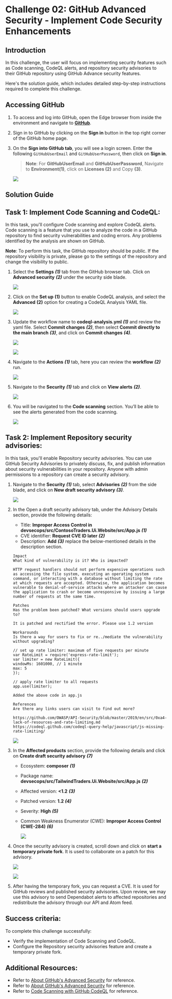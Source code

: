 # Challenge 02: GitHub Advanced Security - Implement Code Security Enhancements

## Introduction
In this challenge, the user will focus on implementing security features such as Code scanning, CodeQL alerts, and repository security advisories to their GitHub repository using GitHub Advance security features.

Here's the solution guide, which includes detailed step-by-step instructions required to complete this challenge.

## Accessing GitHub

1. To access and log into GitHub, open the Edge browser from inside the environment and navigate to **[GitHub](https://github.com/)**.

2. Sign in to GitHub by clicking on the **Sign in** button in the top right corner of the GitHub home page.

3. On the **Sign into GitHub tab**, you will see a login screen. Enter the following `GitHubUserEmail` and `GitHubUserPassword`, then click on **Sign in**.

    >**Note**: For **GitHubUserEmail** and **GitHubUserPassword**, Navigate to **Environment(1)**, click on **Licenses (2)** and Copy **(3)**.
            
     ![](../media/ad3.png)

## Solution Guide

## Task 1: Implement Code Scanning and CodeQL:

In this task, you'll configure Code scanning and explore CodeQL alerts. Code scanning is a feature that you use to analyze the code in a GitHub repository to find security vulnerabilities and coding errors. Any problems identified by the analysis are shown on GitHub.

**Note**: To perform this task, the GitHub repository should be public. If the repository visibility is private, please go to the settings of the repository and change the visibility to public.
   
1. Select the **Settings** ***(1)*** tab from the GitHub browser tab. Click on **Advanced security** ***(2)*** under the security side blade.

   ![](../media/ex2-task1-1a.png)  
   
1. Click on the **Set up** **(1)** button to enable CodeQL analysis, and select the **Advanced** **(2)** option for creating a CodeQL Analysis YAML file.

   ![](../media/ex2-task1-2.png)      

1. Update the workflow name to **codeql-analysis.yml** ***(1)*** and review the yaml file. Select **Commit changes** ***(2)***, then select **Commit directly to the main branch** ***(3)***, and click on **Commit changes** ***(4)***.
  
   ![](../media/cl2-t1-s3.png)

   ![](../media/d-1.png) 
  
1. Navigate to the **Actions** ***(1)*** tab, here you can review the **workflow** ***(2)*** run.
    
   ![](../media/cl2-t1-s4.png) 
  
1. Navigate to the **Security** ***(1)*** tab and click on **View alerts** ***(2)***.
   
   ![](../media/cl2-t1-s5.png)
  
1. You will be navigated to the **Code scanning** section. You’ll be able to see the alerts generated from the code scanning.
   
   ![](../media/ex-noalerta.png)
    
## Task 2: Implement Repository security advisories:
 
In this task, you'll enable Repository security advisories. You can use GitHub Security Advisories to privately discuss, fix, and publish information about security vulnerabilities in your repository.  Anyone with admin permissions to a repository can create a security advisory.
 
1. Navigate to the **Security** ***(1)*** tab, select **Advisories** ***(2)*** from the side blade, and click on **New draft security advisory** ***(3)***.

   ![](../media/cl2-t2-s1.png)  
     
1. In the Open a draft security advisory tab, under the Advisory Details section, provide the following details:

   - Title: **Improper Access Control in devsecops/src/ContosoTraders.Ui.Website/src/App.js** ***(1)***
   - CVE identifier: **Request CVE ID later** ***(2)***
   - Description: **Add** ***(3)*** replace the below-mentioned details in the description section.
   
   ```
   Impact
   What kind of vulnerability is it? Who is impacted?

   HTTP request handlers should not perform expensive operations such as accessing the file system, executing an operating system command, or interacting with a database without limiting the rate at which requests are accepted. Otherwise, the application becomes vulnerable to denial-of-service attacks where an attacker can cause the application to crash or become unresponsive by issuing a large number of requests at the same time.

   Patches
   Has the problem been patched? What versions should users upgrade to?

   It is patched and rectified the error. Please use 1.2 version

   Workarounds
   Is there a way for users to fix or re../mediate the vulnerability without upgrading?

   // set up rate limiter: maximum of five requests per minute
   var RateLimit = require('express-rate-limit');
   var limiter = new RateLimit({
   windowMs: 1601000, // 1 minute
   max: 5
   });

   // apply rate limiter to all requests
   app.use(limiter);

   Added the above code in app.js

   References
   Are there any links users can visit to find out more?

   https://github.com/OWASP/API-Security/blob/master/2019/en/src/0xa4-lack-of-resources-and-rate-limiting.md
   https://codeql.github.com/codeql-query-help/javascript/js-missing-rate-limiting/
   ```
    
   ![](../media/cl2-t2-s2.png)
   
1. In the **Affected products** section, provide the following details and click on **Create draft security advisory** ***(7)***   
 
   - Ecosystem: **composer** ***(1)***
   - Package name: **devsecops/src/TailwindTraders.Ui.Website/src/App.js** ***(2)***
   - Affected version: **<1.2** ***(3)***
   - Patched version: **1.2** ***(4)***
   - Severity: **High** ***(5)***
   - Common Weakness Enumerator (CWE): **Improper Access Control (CWE-284)** ***(6)***
  
     ![](../media/ad8.png)
   
 1. Once the security advisory is created, scroll down and click on **start a temporary private fork**. It is used to collaborate on a patch for this advisory.

    ![](../media/cl2-t2-s4-a.png)
    
    ![](../media/cl2-t2-s4-b.png)
  
 1. After having the temporary fork, you can request a CVE. It is used for GitHub reviews and published security advisories. Upon review, we may use this advisory to send Dependabot alerts to affected repositories and redistribute the advisory through our API and Atom feed.

 ## Success criteria:
To complete this challenge successfully:

   - Verify the implementation of Code Scanning and CodeQL.
   - Configure the Repository security advisories feature and create a temporary private fork.

## Additional Resources:

- Refer to [About GitHub's Advanced Security](https://docs.github.com/en/code-security/getting-started/github-security-features) for reference.
- Refer to [About GitHub's Advanced Security](https://docs.github.com/en/code-security/code-scanning/introduction-to-code-scanning/about-code-scanning-with-codeql) for reference.
- Refer to [Code Scanning with GitHub CodeQL](https://learn.microsoft.com/en-us/training/modules/code-scanning-with-github-codeql/) for reference.
